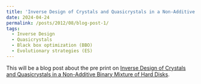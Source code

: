 ```yaml
---
title: 'Inverse Design of Crystals and Quasicrystals in a Non-Additive Binary Mixture of Hard Disks'
date: 2024-04-24
permalink: /posts/2012/08/blog-post-1/
tags:
  - Inverse Design
  - Quasicrystals
  - Black box optimization (BBO)
  - Evolutionary strategies (ES)
---
```


This will be a blog post about the pre print on [Inverse Design of Crystals and Quasicrystals in a Non-Additive Binary
Mixture of Hard Disks](https://arxiv.org/abs/2403.15277). 